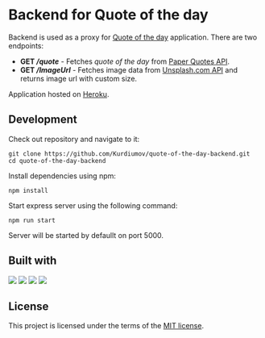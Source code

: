 # Backend for Quote of the day

Backend is used as a proxy for [Quote of the day](https://github.com/Kurdiumov/quote-of-the-day) application.
There are two endpoints:
 - **GET _/quote_** - Fetches _quote of the day_ from [Paper Quotes API](http://paperquotes.com/).
 - **GET _/ImageUrl_** - Fetches image data from [Unsplash.com API](https://unsplash.com/developers) and returns image url with custom size.

Application hosted on [Heroku](http://heroku.com).

Development
---
Check out repository and navigate to it:
```
git clone https://github.com/Kurdiumov/quote-of-the-day-backend.git
cd quote-of-the-day-backend
```
    
Install dependencies using npm:
```
npm install
```

Start express server using the following command:
```
npm run start
```

Server will be started by defaullt on port 5000.

## Built with
<img src="https://img.shields.io/badge/javascript%20-%23323330.svg?&style=for-the-badge&logo=javascript&logoColor=%23F7DF1E"/> <img src="https://img.shields.io/badge/node.js%20-%2343853D.svg?&style=for-the-badge&logo=node.js&logoColor=white"/> <img src="https://img.shields.io/badge/express.js%20-%23404d59.svg?&style=for-the-badge"/> <img src="https://img.shields.io/badge/heroku%20-%23430098.svg?&style=for-the-badge&logo=heroku&logoColor=white"/>


## License
This project is licensed under the terms of the [MIT license](https://github.com/Kurdiumov/quote-of-the-day-backend/blob/main/LICENSE).
